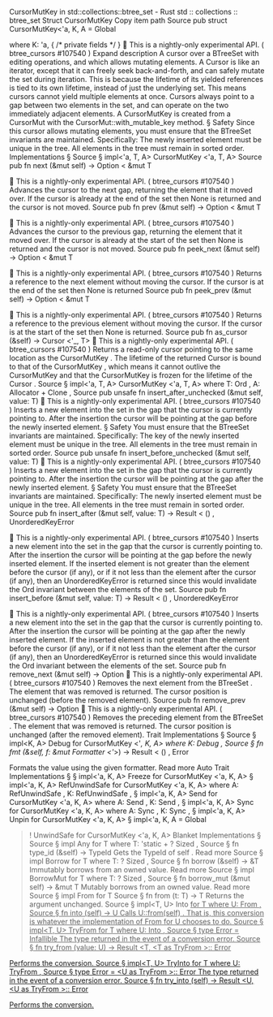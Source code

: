 CursorMutKey in std::collections::btree_set - Rust
std
::
collections
::
btree_set
Struct
CursorMutKey
Copy item path
Source
pub struct CursorMutKey<'a, K, A =
Global
>
where
    K: 'a,
{
/* private fields */
}
🔬
This is a nightly-only experimental API. (
btree_cursors
#107540
)
Expand description
A cursor over a
BTreeSet
with editing operations, and which allows
mutating elements.
A
Cursor
is like an iterator, except that it can freely seek back-and-forth, and can
safely mutate the set during iteration. This is because the lifetime of its yielded
references is tied to its own lifetime, instead of just the underlying set. This means
cursors cannot yield multiple elements at once.
Cursors always point to a gap between two elements in the set, and can
operate on the two immediately adjacent elements.
A
CursorMutKey
is created from a
CursorMut
with the
CursorMut::with_mutable_key
method.
§
Safety
Since this cursor allows mutating elements, you must ensure that the
BTreeSet
invariants are maintained. Specifically:
The newly inserted element must be unique in the tree.
All elements in the tree must remain in sorted order.
Implementations
§
Source
§
impl<'a, T, A>
CursorMutKey
<'a, T, A>
Source
pub fn
next
(&mut self) ->
Option
<
&mut T
>
🔬
This is a nightly-only experimental API. (
btree_cursors
#107540
)
Advances the cursor to the next gap, returning the  element that it
moved over.
If the cursor is already at the end of the set then
None
is returned
and the cursor is not moved.
Source
pub fn
prev
(&mut self) ->
Option
<
&mut T
>
🔬
This is a nightly-only experimental API. (
btree_cursors
#107540
)
Advances the cursor to the previous gap, returning the element that it
moved over.
If the cursor is already at the start of the set then
None
is returned
and the cursor is not moved.
Source
pub fn
peek_next
(&mut self) ->
Option
<
&mut T
>
🔬
This is a nightly-only experimental API. (
btree_cursors
#107540
)
Returns a reference to the next element without moving the cursor.
If the cursor is at the end of the set then
None
is returned
Source
pub fn
peek_prev
(&mut self) ->
Option
<
&mut T
>
🔬
This is a nightly-only experimental API. (
btree_cursors
#107540
)
Returns a reference to the previous element without moving the cursor.
If the cursor is at the start of the set then
None
is returned.
Source
pub fn
as_cursor
(&self) ->
Cursor
<'_, T>
🔬
This is a nightly-only experimental API. (
btree_cursors
#107540
)
Returns a read-only cursor pointing to the same location as the
CursorMutKey
.
The lifetime of the returned
Cursor
is bound to that of the
CursorMutKey
, which means it cannot outlive the
CursorMutKey
and that the
CursorMutKey
is frozen for the lifetime of the
Cursor
.
Source
§
impl<'a, T, A>
CursorMutKey
<'a, T, A>
where
    T:
Ord
,
    A:
Allocator
+
Clone
,
Source
pub unsafe fn
insert_after_unchecked
(&mut self, value: T)
🔬
This is a nightly-only experimental API. (
btree_cursors
#107540
)
Inserts a new element into the set in the gap that the
cursor is currently pointing to.
After the insertion the cursor will be pointing at the gap before the
newly inserted element.
§
Safety
You must ensure that the
BTreeSet
invariants are maintained.
Specifically:
The key of the newly inserted element must be unique in the tree.
All elements in the tree must remain in sorted order.
Source
pub unsafe fn
insert_before_unchecked
(&mut self, value: T)
🔬
This is a nightly-only experimental API. (
btree_cursors
#107540
)
Inserts a new element into the set in the gap that the
cursor is currently pointing to.
After the insertion the cursor will be pointing at the gap after the
newly inserted element.
§
Safety
You must ensure that the
BTreeSet
invariants are maintained.
Specifically:
The newly inserted element must be unique in the tree.
All elements in the tree must remain in sorted order.
Source
pub fn
insert_after
(&mut self, value: T) ->
Result
<
()
,
UnorderedKeyError
>
🔬
This is a nightly-only experimental API. (
btree_cursors
#107540
)
Inserts a new element into the set in the gap that the
cursor is currently pointing to.
After the insertion the cursor will be pointing at the gap before the
newly inserted element.
If the inserted element is not greater than the element before the
cursor (if any), or if it not less than the element after the cursor (if
any), then an
UnorderedKeyError
is returned since this would
invalidate the
Ord
invariant between the elements of the set.
Source
pub fn
insert_before
(&mut self, value: T) ->
Result
<
()
,
UnorderedKeyError
>
🔬
This is a nightly-only experimental API. (
btree_cursors
#107540
)
Inserts a new element into the set in the gap that the
cursor is currently pointing to.
After the insertion the cursor will be pointing at the gap after the
newly inserted element.
If the inserted element is not greater than the element before the
cursor (if any), or if it not less than the element after the cursor (if
any), then an
UnorderedKeyError
is returned since this would
invalidate the
Ord
invariant between the elements of the set.
Source
pub fn
remove_next
(&mut self) ->
Option
<T>
🔬
This is a nightly-only experimental API. (
btree_cursors
#107540
)
Removes the next element from the
BTreeSet
.
The element that was removed is returned. The cursor position is
unchanged (before the removed element).
Source
pub fn
remove_prev
(&mut self) ->
Option
<T>
🔬
This is a nightly-only experimental API. (
btree_cursors
#107540
)
Removes the preceding element from the
BTreeSet
.
The element that was removed is returned. The cursor position is
unchanged (after the removed element).
Trait Implementations
§
Source
§
impl<K, A>
Debug
for
CursorMutKey
<'_, K, A>
where
    K:
Debug
,
Source
§
fn
fmt
(&self, f: &mut
Formatter
<'_>) ->
Result
<
()
,
Error
>
Formats the value using the given formatter.
Read more
Auto Trait Implementations
§
§
impl<'a, K, A>
Freeze
for
CursorMutKey
<'a, K, A>
§
impl<'a, K, A>
RefUnwindSafe
for
CursorMutKey
<'a, K, A>
where
    A:
RefUnwindSafe
,
    K:
RefUnwindSafe
,
§
impl<'a, K, A>
Send
for
CursorMutKey
<'a, K, A>
where
    A:
Send
,
    K:
Send
,
§
impl<'a, K, A>
Sync
for
CursorMutKey
<'a, K, A>
where
    A:
Sync
,
    K:
Sync
,
§
impl<'a, K, A>
Unpin
for
CursorMutKey
<'a, K, A>
§
impl<'a, K, A =
Global
> !
UnwindSafe
for
CursorMutKey
<'a, K, A>
Blanket Implementations
§
Source
§
impl<T>
Any
for T
where
    T: 'static + ?
Sized
,
Source
§
fn
type_id
(&self) ->
TypeId
Gets the
TypeId
of
self
.
Read more
Source
§
impl<T>
Borrow
<T> for T
where
    T: ?
Sized
,
Source
§
fn
borrow
(&self) ->
&T
Immutably borrows from an owned value.
Read more
Source
§
impl<T>
BorrowMut
<T> for T
where
    T: ?
Sized
,
Source
§
fn
borrow_mut
(&mut self) ->
&mut T
Mutably borrows from an owned value.
Read more
Source
§
impl<T>
From
<T> for T
Source
§
fn
from
(t: T) -> T
Returns the argument unchanged.
Source
§
impl<T, U>
Into
<U> for T
where
    U:
From
<T>,
Source
§
fn
into
(self) -> U
Calls
U::from(self)
.
That is, this conversion is whatever the implementation of
From
<T> for U
chooses to do.
Source
§
impl<T, U>
TryFrom
<U> for T
where
    U:
Into
<T>,
Source
§
type
Error
=
Infallible
The type returned in the event of a conversion error.
Source
§
fn
try_from
(value: U) ->
Result
<T, <T as
TryFrom
<U>>::
Error
>
Performs the conversion.
Source
§
impl<T, U>
TryInto
<U> for T
where
    U:
TryFrom
<T>,
Source
§
type
Error
= <U as
TryFrom
<T>>::
Error
The type returned in the event of a conversion error.
Source
§
fn
try_into
(self) ->
Result
<U, <U as
TryFrom
<T>>::
Error
>
Performs the conversion.
